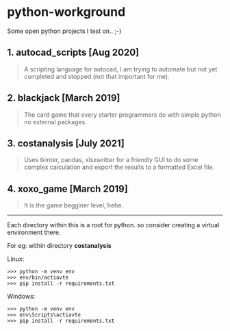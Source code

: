 # python-workground
Some open python projects I test on.. ;-)


##  1. autocad_scripts [Aug 2020]
>  A scripting language for autocad, I am trying to automate but not yet completed and stopped (not that important for me).

##  2. blackjack [March 2019]
> The card game that every starter programmers do with simple python no external packages.

##  3. costanalysis [July 2021]
> Uses tkinter, pandas, xlsxwritter for a friendly GUI to do some complex calculation and export the results to a formatted  Excel file.

##  4. xoxo_game [March 2019]
> It is the game begginer level, hehe.

___

Each directory within this is a root for python. so consider creating a virtual environment there.

For eg: within directory __costanalysis__ 

Linux:
```
>>> python -m venv env
>>> env/bin/actiavte
>>> pip install -r requirements.txt
```
Windows:
```
>>> python -m venv env
>>> env\Scripts\actiavte
>>> pip install -r requirements.txt
```
